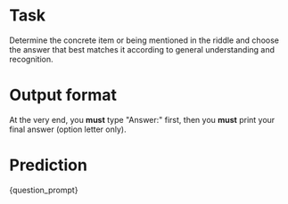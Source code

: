 # Task
Determine the concrete item or being mentioned in the riddle and choose the answer that best matches it according to general understanding and recognition.

# Output format
At the very end, you **must** type "Answer:" first, then you **must** print your final answer (option letter only).

# Prediction
{question_prompt}